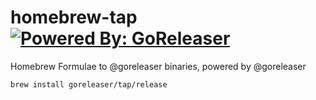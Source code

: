 # homebrew-tap [![Powered By: GoReleaser](https://img.shields.io/badge/powered%20by-goreleaser-green.svg?style=flat-square)](https://github.com/goreleaser)

Homebrew Formulae to @goreleaser binaries, powered by @goreleaser

```sh
brew install goreleaser/tap/release
```
